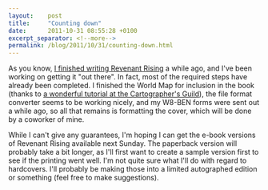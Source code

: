 ```yaml
---
layout:    post
title:     "Counting down"
date:      2011-10-31 08:55:28 +0100
excerpt_separator: <!--more-->
permalink: /blog/2011/10/31/counting-down.html
---
```


As you know, [I finished writing Revenant Rising](https://www.jeroensteenbeeke.nl/its-done/) a while ago, and I've been working on getting it &quot;out there&quot;. In fact, most of the required steps have already been completed. I finished the World Map for inclusion in the book (thanks to [a wonderful tutorial at the Cartographer's Guild](http://www.cartographersguild.com/showthread.php?10655-Hand-Drawn-Mapping-(for-the-Artistically-Challenged))), the file format converter seems to be working nicely, and my W8-BEN forms were sent out a while ago, so all that remains is formatting the cover, which will be done by a coworker of mine.

<!--more-->
While I can't give any guarantees, I'm hoping I can get the e-book versions of Revenant Rising available next Sunday. The paperback version will probably take a bit longer, as I'll first want to create a sample version first to see if the printing went well. I'm not quite sure what I'll do with regard to hardcovers. I'll probably be making those into a limited autographed edition or something (feel free to make suggestions).